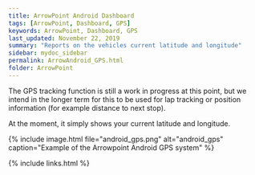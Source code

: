 ```yaml
---
title: ArrowPoint Android Dashboard
tags: [ArrowPoint, Dashboard, GPS]
keywords: ArrowPoint, Dashboard, GPS
last_updated: November 22, 2019
summary: "Reports on the vehicles current latitude and longitude"
sidebar: mydoc_sidebar
permalink: ArrowAndroid_GPS.html
folder: ArrowPoint
---
```


The GPS tracking function is still a work in progress at this point, but we intend in the longer term for this to be used for lap tracking or position information (for example distance to next stop).

At the moment, it simply shows your current latitude and longitude.

{% include image.html file="android_gps.png" alt="android_gps" caption="Example of the Arrowpoint Android GPS system" %}

{% include links.html %}